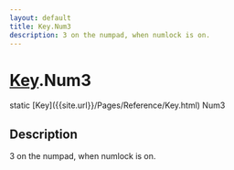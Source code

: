 ```yaml
---
layout: default
title: Key.Num3
description: 3 on the numpad, when numlock is on.
---
```

# [Key]({{site.url}}/Pages/Reference/Key.html).Num3

<div class='signature' markdown='1'>
static [Key]({{site.url}}/Pages/Reference/Key.html) Num3
</div>

## Description
3 on the numpad, when numlock is on.

